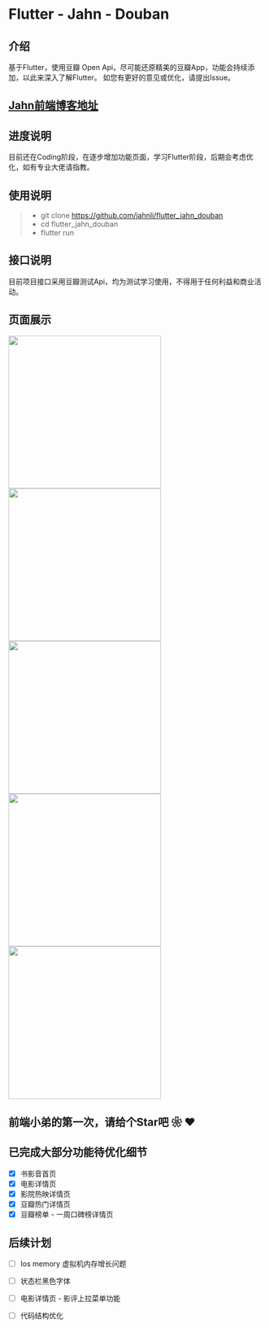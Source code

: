 # Flutter - Jahn - Douban

## 介绍
基于Flutter，使用豆瓣 Open Api，尽可能还原精美的豆瓣App，功能会持续添加，以此来深入了解Flutter。
如您有更好的意见或优化，请提出Issue。

## [Jahn前端博客地址](http://www.jahnli.cn)

## 进度说明
目前还在Coding阶段，在逐步增加功能页面，学习Flutter阶段，后期会考虑优化，如有专业大佬请指教。

## 使用说明

> * git clone https://github.com/jahnli/flutter_jahn_douban
> * cd flutter_jahn_douban
> * flutter run

## 接口说明
目前项目接口采用豆瓣测试Api，均为测试学习使用，不得用于任何利益和商业活动。

## 页面展示

<img src='https://github.com/jahnli/readme/blob/master/flutter_douban/movie.gif' width='300px'></img>   <img src='https://github.com/jahnli/readme/blob/master/flutter_douban/movie_detail.gif' width='300px'></img>   <img src='https://github.com/jahnli/readme/blob/master/flutter_douban/movie_hot_detail.gif' width='300px'></img><img src='https://github.com/jahnli/readme/blob/master/flutter_douban/movie_show_detail.gif' width='300px'></img><img src='https://github.com/jahnli/readme/blob/master/flutter_douban/movie_top_week_praise.gif' width='300px'></img>


## 前端小弟的第一次，请给个Star吧 ❀  ❤

##  已完成大部分功能待优化细节
- [x] 书影音首页
- [x] 电影详情页
- [x] 影院热映详情页
- [x] 豆瓣热门详情页
- [x] 豆瓣榜单 - 一周口碑榜详情页

##  后续计划
- [ ] Ios memory 虚拟机内存增长问题
- [ ] 状态栏黑色字体
- [ ] 电影详情页 - 影评上拉菜单功能
- [ ] 代码结构优化

